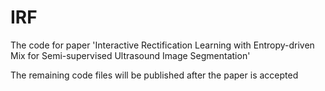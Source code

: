 # IRF
The code for paper 'Interactive Rectification Learning with Entropy-driven Mix for Semi-supervised Ultrasound Image Segmentation'

The remaining code files will be published after the paper is accepted
